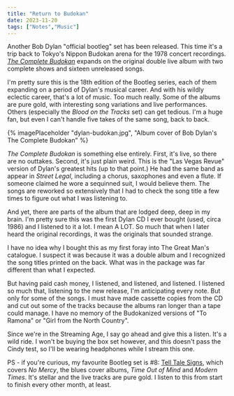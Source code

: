 ```yaml
---
title: "Return to Budokan"
date: 2023-11-20
tags: ["Notes","Music"]
---
```


Another Bob Dylan "official bootleg" set has been released.  This time it's a trip back to Tokyo's Nippon Budokan arena for the 1978 concert recordings.  [_The Complete Budokan_](https://tidal.com/browse/album/328824517) expands on the original double live album with two complete shows and sixteen unreleased songs.  

I'm pretty sure this is the 18th edition of the Bootleg series, each of them expanding on a period of Dylan's musical career.  And with his wildly eclectic career, that's a lot of music.  Too much really.  Some of the albums are pure gold, with interesting song variations and live performances.  Others (especially the _Blood on the Tracks_ set) can get tedious.  I'm a huge fan, but even I can't handle five takes of the same song, back to back.

{% imagePlaceholder "dylan-budokan.jpg", "Album cover of Bob Dylan's The Complete Budokan" %}

_The Complete Budokan_ is something else entirely.  First, it's live, so there are no outtakes.  Second, it's just plain weird.  This is the "Las Vegas Revue" version of Dylan's greatest hits (up to that point.)  He had the same band as appear in _Street Legal_, including a chorus, saxophones and even a flute. If someone claimed he wore a sequinned suit, I would believe them. The songs are reworked so extensively that I had to check the song title a few times to figure out what I was listening to.

And yet, there are parts of the album that are lodged deep, deep in my brain.  I'm pretty sure this was the first Dylan CD I ever bought (used, circa 1986) and I listened to it a lot.  I mean A LOT.  So much that when I later heard the original recordings, it was the originals that sounded strange.

I have no idea why I bought this as my first foray into The Great Man's catalogue.  I suspect it was because it was a double album and I recognized the song titles printed on the back.  What was in the package was far different than what I expected.

But having paid cash money, I listened, and listened, and listened.  I listened so much that, listening to the new release, I'm anticipating every note.  But only for some of the songs.  I must have made cassette copies from the CD and cut out some of the tracks because the albums ran longer than a tape could manage.  I have no memory of the Budokanized versions of "To Ramona" or "Girl from the North Country".

Since we're in the Streaming Age, I say go ahead and give this a listen.  It's a wild ride.  I won't be buying the box set however, and this doesn't pass the Cindy test, so I'll be wearing headphones while I stream this one.

PS - if you're curious, my favourite Bootleg set is #8: [Tell Tale Signs](https://tidal.com/browse/album/1965022), which covers  _No Mercy_,  the blues cover albums, _Time Out of Mind_ and _Modern Times_.  It's stellar and the live tracks are pure gold.  I listen to this from start to finish every other month, at least.